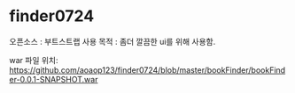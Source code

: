 # finder0724
오픈소스 : 부트스트랩 사용
목적 : 좀더 깔끔한 ui를 위해 사용함.

war 파일 위치: https://github.com/aoaop123/finder0724/blob/master/bookFinder/bookFinder-0.0.1-SNAPSHOT.war
